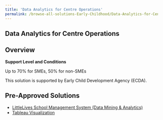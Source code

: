 ```yaml
---
title: 'Data Analytics for Centre Operations'
permalink: /browse-all-solutions-Early-Childhood/Data-Analytics-for-Centre-Operations
---
```


## Data Analytics for Centre Operations
## Overview

**Support Level and Conditions**

Up to 70% for SMEs, 50% for non-SMEs

This solution is supported by Early Child Development Agency (ECDA).

## Pre-Approved Solutions

- <a href='/productivity-solutions-grant/solutionrepo/solution2642' target='_blank'>LittleLives School Management System (Data Mining & Analytics)</a><br>
- <a href='/productivity-solutions-grant/solutionrepo/solution2888' target='_blank'>Tableau Visualization</a><br>
